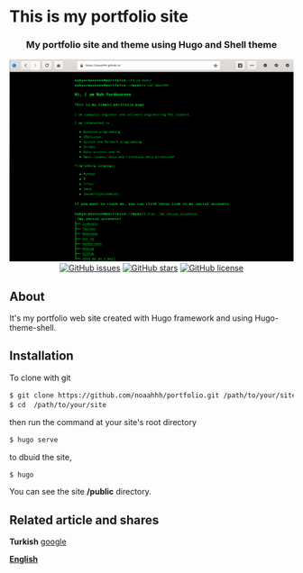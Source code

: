  # This is my portfolio site

 <div align="center">
  <h3>My portfolio site and theme using Hugo and Shell theme </h3>
  
  <img src="assets/images/mysites.png" >
  <a href="https://github.com/noaahhh/portfolio/issues"><img alt="GitHub issues" src="https://img.shields.io/github/issues/noaahhh/portfolio"></a>
  <a href="https://github.com/noaahhh/portfolio/stargazers"><img alt="GitHub stars" src="https://img.shields.io/github/stars/noaahhh/portfolio"></a>
  <a href="https://github.com/noaahhh/portfolio/blob/main/LICENSE"><img alt="GitHub license" src="https://img.shields.io/github/license/noaahhh/portfolio"></a>
</div>

## About 
 It's my portfolio web site created with Hugo framework and using Hugo-theme-shell.  
## Installation
To clone with git
```sh 
$ git clone https://github.com/noaahhh/portfolio.git /path/to/your/site
$ cd  /path/to/your/site
```
then run the command at your site's root directory
``` sh
$ hugo serve 
```
to dbuid the site,
```sh 
$ hugo 
```
You can see the site **/public** directory. 
## Related article and shares
**Turkish**
[google]("https://google.com")

[**English**]("https://www.dev.to/noaahhh/creating-static-web-sites-using-hugo-4f1k")
